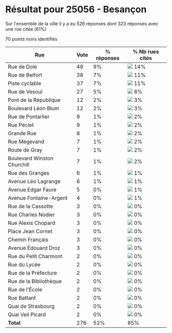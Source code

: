 # Résultat pour 25056 - Besançon

Sur l'ensemble de la ville il y a eu 526 réponses dont 323 réponses avec une rue citée (61%)

70 points noirs identifiés

| Rue | Vote | % réponses | % Nb rues cités|
|-----|------|------------|----------------|
| Rue de Dole | 48 | 9% | <img src="../../img/bar_14.gif" />&nbsp;14%|
| Rue de Belfort | 38 | 7% | <img src="../../img/bar_11.gif" />&nbsp;11%|
| Piste cyclable | 37 | 7% | <img src="../../img/bar_11.gif" />&nbsp;11%|
| Rue de Vesoul | 27 | 5% | <img src="../../img/bar_8.gif" />&nbsp;8%|
| Pont de la République | 12 | 2% | <img src="../../img/bar_3.gif" />&nbsp;3%|
| Boulevard Léon Blum | 12 | 2% | <img src="../../img/bar_3.gif" />&nbsp;3%|
| Rue de Pontarlier | 9 | 1% | <img src="../../img/bar_2.gif" />&nbsp;2%|
| Rue Péclet | 9 | 1% | <img src="../../img/bar_2.gif" />&nbsp;2%|
| Grande Rue | 8 | 1% | <img src="../../img/bar_2.gif" />&nbsp;2%|
| Rue Mégevand | 7 | 1% | <img src="../../img/bar_2.gif" />&nbsp;2%|
| Route de Gray | 7 | 1% | <img src="../../img/bar_2.gif" />&nbsp;2%|
| Boulevard Winston Churchill | 7 | 1% | <img src="../../img/bar_2.gif" />&nbsp;2%|
| Rue des Granges | 6 | 1% | <img src="../../img/bar_1.gif" />&nbsp;1%|
| Avenue Léo Lagrange | 6 | 1% | <img src="../../img/bar_1.gif" />&nbsp;1%|
| Avenue Edgar Faure | 5 | 0% | <img src="../../img/bar_1.gif" />&nbsp;1%|
| Avenue Fontaine-Argent | 4 | 0% | <img src="../../img/bar_1.gif" />&nbsp;1%|
| Rue de la Cassotte | 3 | 0% | <img src="../../img/bar_0.gif" />&nbsp;0%|
| Rue Charles Nodier | 3 | 0% | <img src="../../img/bar_0.gif" />&nbsp;0%|
| Rue Alexis Chopard | 3 | 0% | <img src="../../img/bar_0.gif" />&nbsp;0%|
| Place Jean Cornet | 3 | 0% | <img src="../../img/bar_0.gif" />&nbsp;0%|
| Chemin Français | 3 | 0% | <img src="../../img/bar_0.gif" />&nbsp;0%|
| Avenue Édouard Droz | 3 | 0% | <img src="../../img/bar_0.gif" />&nbsp;0%|
| Rue du Petit Charmont | 2 | 0% | <img src="../../img/bar_0.gif" />&nbsp;0%|
| Rue du Lycée | 2 | 0% | <img src="../../img/bar_0.gif" />&nbsp;0%|
| Rue de la Préfecture | 2 | 0% | <img src="../../img/bar_0.gif" />&nbsp;0%|
| Rue de la Bibliothèque | 2 | 0% | <img src="../../img/bar_0.gif" />&nbsp;0%|
| Rue de l'École | 2 | 0% | <img src="../../img/bar_0.gif" />&nbsp;0%|
| Rue Battant | 2 | 0% | <img src="../../img/bar_0.gif" />&nbsp;0%|
| Quai de Strasbourg | 2 | 0% | <img src="../../img/bar_0.gif" />&nbsp;0%|
| Quai Veil Picard | 2 | 0% | <img src="../../img/bar_0.gif" />&nbsp;0%|
| **Total** | 276 | 52% | 85%|
